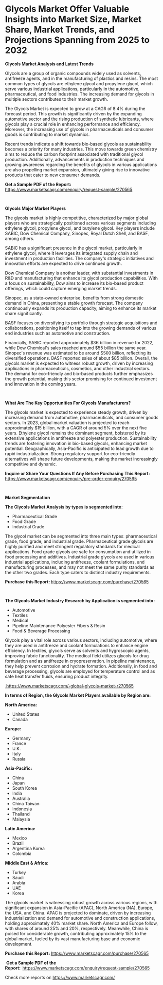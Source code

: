 <p><h1>Glycols Market Offer Valuable Insights into Market Size, Market Share, Market Trends, and Projections Spanning from 2025 to 2032</h1></p><p><strong>Glycols Market Analysis and Latest Trends</strong></p>
<p><p>Glycols are a group of organic compounds widely used as solvents, antifreeze agents, and in the manufacturing of plastics and resins. The most common types of glycols are ethylene glycol and propylene glycol, which serve various industrial applications, particularly in the automotive, pharmaceutical, and food industries. The increasing demand for glycols in multiple sectors contributes to their market growth.</p><p>The Glycols Market is expected to grow at a CAGR of 8.4% during the forecast period. This growth is significantly driven by the expanding automotive sector and the rising production of synthetic lubricants, where glycols play a crucial role in enhancing performance and efficiency. Moreover, the increasing use of glycols in pharmaceuticals and consumer goods is contributing to market dynamics.</p><p>Recent trends indicate a shift towards bio-based glycols as sustainability becomes a priority for many industries. This move towards green chemistry aims to reduce the carbon footprint associated with traditional glycol production. Additionally, advancements in production techniques and growing awareness regarding the benefits of glycols in various applications are also propelling market expansion, ultimately giving rise to innovative products that cater to new consumer demands.</p></p>
<p><strong>Get a Sample PDF of the Report:&nbsp;</strong> <a href="https://www.marketscagr.com/enquiry/request-sample/270565?utm_campaign=2106&utm_medium=2&utm_source=Github&utm_content=ia&utm_term=02042025&utm_id=glycols">https://www.marketscagr.com/enquiry/request-sample/270565</a></p>
<p>&nbsp;</p>
<p><strong>Glycols Major Market Players</strong></p>
<p><p>The glycols market is highly competitive, characterized by major global players who are strategically positioned across various segments including ethylene glycol, propylene glycol, and butylene glycol. Key players include SABIC, Dow Chemical Company, Sinopec, Royal Dutch Shell, and BASF, among others.</p><p>SABIC has a significant presence in the glycol market, particularly in ethylene glycol, where it leverages its integrated supply chain and investment in production facilities. The company's strategic initiatives and innovation efforts are expected to drive continued growth.</p><p>Dow Chemical Company is another leader, with substantial investments in R&D and manufacturing that enhance its glycol production capabilities. With a focus on sustainability, Dow aims to increase its bio-based product offerings, which could capture emerging market trends.</p><p>Sinopec, as a state-owned enterprise, benefits from strong domestic demand in China, presenting a stable growth forecast. The company continuously expands its production capacity, aiming to enhance its market share significantly.</p><p>BASF focuses on diversifying its portfolio through strategic acquisitions and collaborations, positioning itself to tap into the growing demands of various end industries such as automotive and construction.</p><p>Financially, SABIC reported approximately $36 billion in revenue for 2022, while Dow Chemical's sales reached around $55 billion the same year. Sinopec's revenue was estimated to be around $500 billion, reflecting its diversified operations. BASF reported sales of about $85 billion. Overall, the glycols market is expected to witness robust growth, driven by increasing applications in pharmaceuticals, cosmetics, and other industrial sectors. The demand for eco-friendly and bio-based products further emphasizes the growth potential, making this sector promising for continued investment and innovation in the coming years.</p></p>
<p>&nbsp;</p>
<p><strong>What Are The Key Opportunities For Glycols Manufacturers?</strong></p>
<p><p>The glycols market is expected to experience steady growth, driven by increasing demand from automotive, pharmaceuticals, and consumer goods sectors. In 2023, global market valuation is projected to reach approximately $15 billion, with a CAGR of around 5% over the next five years. Ethylene glycol remains the dominant segment, bolstered by its extensive applications in antifreeze and polyester production. Sustainability trends are fostering innovation in bio-based glycols, enhancing market potential. Geographically, Asia-Pacific is anticipated to lead growth due to rapid industrialization. Strong regulatory support for eco-friendly alternatives will shape future developments, making the market increasingly competitive and dynamic.</p></p>
<p><strong>Inquire or Share Your Questions If Any Before Purchasing This Report:</strong> <a href="https://www.marketscagr.com/enquiry/pre-order-enquiry/270565?utm_campaign=2106&utm_medium=2&utm_source=Github&utm_content=ia&utm_term=02042025&utm_id=glycols">https://www.marketscagr.com/enquiry/pre-order-enquiry/270565</a></p>
<p>&nbsp;</p>
<p><strong>Market Segmentation</strong></p>
<p><strong>The Glycols Market Analysis by types is segmented into:</strong></p>
<p><ul><li>Pharmaceutical Grade</li><li>Food Grade</li><li>Industrial Grade</li></ul></p>
<p><p>The glycol market can be segmented into three main types: pharmaceutical grade, food grade, and industrial grade. Pharmaceutical grade glycols are highly purified and meet stringent regulatory standards for medical applications. Food grade glycols are safe for consumption and utilized in food processing and additives. Industrial grade glycols are used in various industrial applications, including antifreeze, coolant formulations, and manufacturing processes, and may not meet the same purity standards as the other two grades. Each type caters to distinct industry requirements.</p></p>
<p><strong>Purchase this Report:&nbsp;</strong><a href="https://www.marketscagr.com/purchase/270565?utm_campaign=2106&utm_medium=2&utm_source=Github&utm_content=ia&utm_term=02042025&utm_id=glycols">https://www.marketscagr.com/purchase/270565</a></p>
<p>&nbsp;</p>
<p><strong>The Glycols Market Industry Research by Application is segmented into:</strong></p>
<p><ul><li>Automotive</li><li>Textiles</li><li>Medical</li><li>Pipeline Maintenance Polyester Fibers & Resin</li><li>Food & Beverage Processing</li></ul></p>
<p><p>Glycols play a vital role across various sectors, including automotive, where they are used in antifreeze and coolant formulations to enhance engine efficiency. In textiles, glycols serve as solvents and hygroscopic agents, improving fabric functionality. The medical field utilizes glycols for drug formulation and as antifreeze in cryopreservation. In pipeline maintenance, they help prevent corrosion and hydrate formation. Additionally, in food and beverage processing, glycols are employed for temperature control and as safe heat transfer fluids, ensuring product integrity.</p></p>
<p><a href="https://www.marketscagr.com/-global-glycols-market-r270565?utm_campaign=2106&utm_medium=2&utm_source=Github&utm_content=ia&utm_term=02042025&utm_id=glycols">&nbsp;https://www.marketscagr.com/-global-glycols-market-r270565</a></p>
<p><strong>In terms of Region, the Glycols Market Players available by Region are:</strong></p>
<p>
    <p> <strong> North America: </strong>
        <ul>
            <li>United States</li>
            <li>Canada</li>
        </ul>
        </p> 
    <p> <strong> Europe: </strong>
        <ul>
            <li>Germany</li>
            <li>France</li>
            <li>U.K.</li>
            <li>Italy</li>
            <li>Russia</li>
        </ul>
        </p> 
    <p> <strong> Asia-Pacific: </strong>
        <ul>
            <li>China</li>
            <li>Japan</li>
            <li>South Korea</li>
            <li>India</li>
            <li>Australia</li>
            <li>China Taiwan</li>
            <li>Indonesia</li>
            <li>Thailand</li>
            <li>Malaysia</li>
        </ul>
        </p> 
    <p> <strong> Latin America: </strong>
        <ul>
            <li>Mexico</li>
            <li>Brazil</li>
            <li>Argentina Korea</li>
            <li>Colombia</li>
        </ul>
        </p> 
    <p> <strong> Middle East & Africa: </strong>
        <ul>
            <li>Turkey</li>
            <li>Saudi</li>
            <li>Arabia</li>
            <li>UAE</li>
            <li>Korea</li>
        </ul>
    </p>
    </p>
<p><p>The glycols market is witnessing robust growth across various regions, with significant expansion in Asia-Pacific (APAC), North America (NA), Europe, the USA, and China. APAC is projected to dominate, driven by increasing industrialization and demand for automotive and construction applications, holding approximately 40% market share. North America and Europe follow, with shares of around 25% and 20%, respectively. Meanwhile, China is poised for considerable growth, contributing approximately 15% to the global market, fueled by its vast manufacturing base and economic development.</p></p>
<p><strong>Purchase this Report: </strong><a href="https://www.marketscagr.com/purchase/270565?utm_campaign=2106&utm_medium=2&utm_source=Github&utm_content=ia&utm_term=02042025&utm_id=glycols">https://www.marketscagr.com/purchase/270565</a></p>
<p>&nbsp;<strong>Get a Sample PDF of the Report:&nbsp;&nbsp;</strong><a href="https://www.marketscagr.com/enquiry/request-sample/270565?utm_campaign=2106&utm_medium=2&utm_source=Github&utm_content=ia&utm_term=02042025&utm_id=glycols">https://www.marketscagr.com/enquiry/request-sample/270565</a></p>
<p><strong></strong></p>
<p>Check more reports on <a href="https://www.marketscagr.com/?utm_campaign=2106&utm_medium=2&utm_source=Github&utm_content=ia&utm_term=02042025&utm_id=glycols">https://www.marketscagr.com/</a></p>